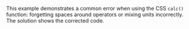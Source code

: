 This example demonstrates a common error when using the CSS `calc()` function: forgetting spaces around operators or mixing units incorrectly. The solution shows the corrected code.